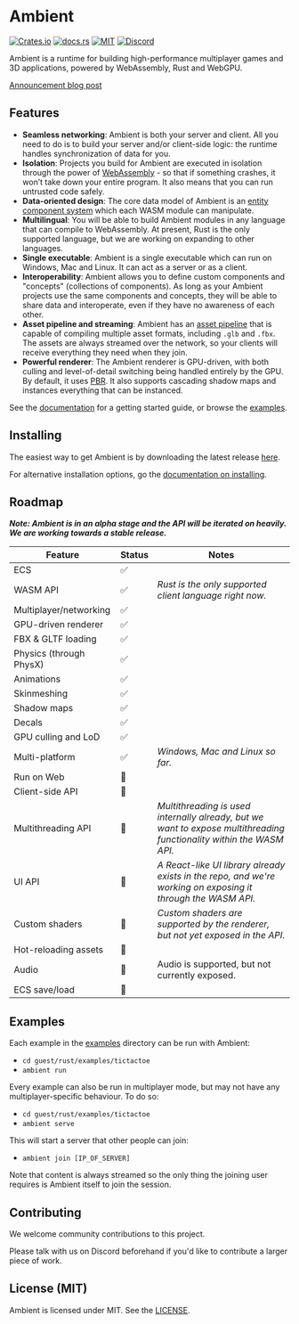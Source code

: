# Ambient

[![Crates.io](https://img.shields.io/crates/v/ambient_api)](https://crates.io/crates/ambient_api)
[![docs.rs](https://img.shields.io/docsrs/ambient_api)](https://docs.rs/ambient_api)
[![MIT](https://img.shields.io/badge/license-MIT-blue.svg)](https://github.com/AmbientRun/Ambient#license)
[![Discord](https://img.shields.io/discord/894505972289134632)](https://discord.gg/gYSM4tHZ)

Ambient is a runtime for building high-performance multiplayer games and 3D applications, powered by WebAssembly, Rust and WebGPU.

[Announcement blog post](https://www.ambient.run/post/introducing-ambient)

## Features

- **Seamless networking**: Ambient is both your server and client. All you need to do is to build your server and/or client-side logic: the runtime handles synchronization of data for you.
- **Isolation**: Projects you build for Ambient are executed in isolation through the power of [WebAssembly](https://webassembly.org/) - so that if something crashes, it won’t take down your entire program. It also means that you can run untrusted code safely.
- **Data-oriented design**: The core data model of Ambient is an [entity component system](https://en.wikipedia.org/wiki/Entity_component_system) which each WASM module can manipulate.
- **Multilingual**: You will be able to build Ambient modules in any language that can compile to WebAssembly. At present, Rust is the only supported language, but we are working on expanding to other languages.
- **Single executable**: Ambient is a single executable which can run on Windows, Mac and Linux. It can act as a server or as a client.
- **Interoperability**: Ambient allows you to define custom components and "concepts" (collections of components). As long as your Ambient projects use the same components and concepts, they will be able to share data and interoperate, even if they have no awareness of each other.
- **Asset pipeline and streaming**: Ambient has an [asset pipeline](https://ambientrun.github.io/Ambient/asset_pipeline.html) that is capable of compiling multiple asset formats, including `.glb` and `.fbx`. The assets are always streamed over the network, so your clients will receive everything they need when they join.
- **Powerful renderer**: The Ambient renderer is GPU-driven, with both culling and level-of-detail switching being handled entirely by the GPU. By default, it uses [PBR](https://en.wikipedia.org/wiki/Physically_based_rendering). It also supports cascading shadow maps and instances everything that can be instanced.

See the [documentation](https://ambientrun.github.io/Ambient/) for a getting started guide, or browse the [examples](https://github.com/AmbientRun/Ambient/tree/main/guest/rust/examples).

## Installing

The easiest way to get Ambient is by downloading the latest release [here](https://github.com/AmbientRun/Ambient/releases).

For alternative installation options, go the [documentation on installing](https://ambientrun.github.io/Ambient/installing.html).

## Roadmap

**_Note: Ambient is in an alpha stage and the API will be iterated on heavily. We are working towards a stable release._**

| Feature                 | Status | Notes                                                                                                                |
| ----------------------- | ------ | -------------------------------------------------------------------------------------------------------------------- |
| ECS                     | ✅     |                                                                                                                      |
| WASM API                | ✅     | _Rust is the only supported client language right now._                                                              |
| Multiplayer/networking  | ✅     |                                                                                                                      |
| GPU-driven renderer     | ✅     |                                                                                                                      |
| FBX & GLTF loading      | ✅     |                                                                                                                      |
| Physics (through PhysX) | ✅     |                                                                                                                      |
| Animations              | ✅     |                                                                                                                      |
| Skinmeshing             | ✅     |                                                                                                                      |
| Shadow maps             | ✅     |                                                                                                                      |
| Decals                  | ✅     |                                                                                                                      |
| GPU culling and LoD     | ✅     |                                                                                                                      |
| Multi-platform          | ✅     | _Windows, Mac and Linux so far._                                                                                     |
| Run on Web              | 🚧     |                                                                                                                      |
| Client-side API         | 🚧     |                                                                                                                      |
| Multithreading API      | 🚧     | _Multithreading is used internally already, but we want to expose multithreading functionality within the WASM API._ |
| UI API                  | 🚧     | _A React-like UI library already exists in the repo, and we're working on exposing it through the WASM API._         |
| Custom shaders          | 🚧     | _Custom shaders are supported by the renderer, but not yet exposed in the API._                                      |
| Hot-reloading assets    | 🚧     |                                                                                                                      |
| Audio                   | 🚧     | Audio is supported, but not currently exposed.                                                                       |
| ECS save/load           | 🚧     |                                                                                                                      |

## Examples

Each example in the [examples](./guest/rust/examples/) directory can be run with Ambient:

- `cd guest/rust/examples/tictactoe`
- `ambient run`

Every example can also be run in multiplayer mode, but may not have any multiplayer-specific behaviour. To do so:

- `cd guest/rust/examples/tictactoe`
- `ambient serve`

This will start a server that other people can join:

- `ambient join [IP_OF_SERVER]`

Note that content is always streamed so the only thing the joining user requires is Ambient itself to join the session.

## Contributing

We welcome community contributions to this project.

Please talk with us on Discord beforehand if you'd like to contribute a larger piece of work.

## License (MIT)

Ambient is licensed under MIT. See the [LICENSE](./LICENSE.md).
